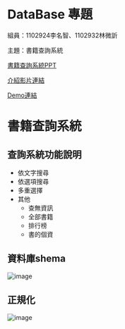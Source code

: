 # DataBase 專題
組員：1102924李名智、1102932林微訢


主題：書籍查詢系統

[書籍查詢系統PPT](https://docs.google.com/presentation/d/17rw4zXuwMZ3z825EsJitIs_AbJaZOz9NIpoStJWNrIk/edit?usp=sharing)

[介紹影片連結](https://www.youtube.com/watch?v=FvLEsStP4Y4)


[Demo連結](https://youtu.be/2QJKLwctvL0)

# 書籍查詢系統
## 查詢系統功能說明
- 依文字搜尋
- 依選項搜尋
- 多重選擇
- 其他
  - 查無資訊
  - 全部書籍
  - 排行榜
  - 書的個資

## 資料庫shema
![image](https://github.com/user-attachments/assets/63031514-e13f-48d0-a01a-6a36dde43982)

## 正規化
![image](https://github.com/user-attachments/assets/c43a10c4-fac4-4362-9ae6-94ae0b026df0)
